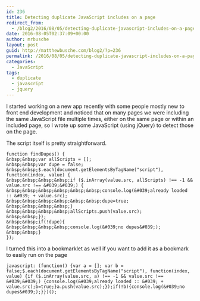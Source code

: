 ```yaml
---
id: 236
title: Detecting duplicate JavaScript includes on a page
redirect_from:
  - /blog2/2016/08/05/detecting-duplicate-javascript-includes-on-a-page/
date: 2016-08-05T02:37:09+00:00
author: mrbusche
layout: post
guid: http://matthewbusche.com/blog2/?p=236
permalink: /2016/08/05/detecting-duplicate-javascript-includes-on-a-page/
categories:
  - JavaScript
tags:
  - duplicate
  - javascript
  - jquery
---
```

I started working on a new app recently with some people mostly new to front end development and noticed that on many pages we were including the same JavaScript file multiple times, either on the same page or within an included page, so I wrote up some JavaScript (using jQuery) to detect those on the page.

The script itself is pretty straightforward.

    function findDupes() {
    &nbsp;&nbsp;var allScripts = [];
    &nbsp;&nbsp;var dupe = false;
    &nbsp;&nbsp;$.each(document.getElementsByTagName("script"), function(index, value) {
    &nbsp;&nbsp;&nbsp;&nbsp;if ($.inArray(value.src, allScripts) !== -1 && value.src !== &#039;&#039;) {
    &nbsp;&nbsp;&nbsp;&nbsp;&nbsp;&nbsp;console.log(&#039;already loaded :: &#039; + value.src);
    &nbsp;&nbsp;&nbsp;&nbsp;&nbsp;&nbsp;dupe=true;
    &nbsp;&nbsp;&nbsp;&nbsp;}
    &nbsp;&nbsp;&nbsp;&nbsp;allScripts.push(value.src);
    &nbsp;&nbsp;});
    &nbsp;&nbsp;if(!dupe){
    &nbsp;&nbsp;&nbsp;&nbsp;console.log(&#039;no dupes&#039;);
    &nbsp;&nbsp;}
    });

I turned this into a bookmarklet as well if you want to add it as a bookmark to easily run on the page

`javascript: (function() {var a = []; var b = false;$.each(document.getElementsByTagName("script"), function(index, value) {if ($.inArray(value.src, a) !== -1 && value.src !== &#039;&#039;) {console.log(&#039;already loaded :: &#039; + value.src);b=true;}a.push(value.src);});if(!b){console.log(&#039;no dupes&#039;);}})();`